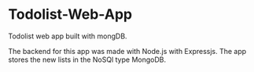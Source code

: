 # Todolist-Web-App
Todolist web app built with mongDB.

The backend for this app was made with Node.js with Expressjs. The app stores the new lists in the NoSQl type MongoDB.
